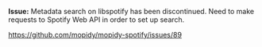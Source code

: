 **Issue:** Metadata search on libspotify has been discontinued. Need to make requests to Spotify Web API in order to set up search.

https://github.com/mopidy/mopidy-spotify/issues/89